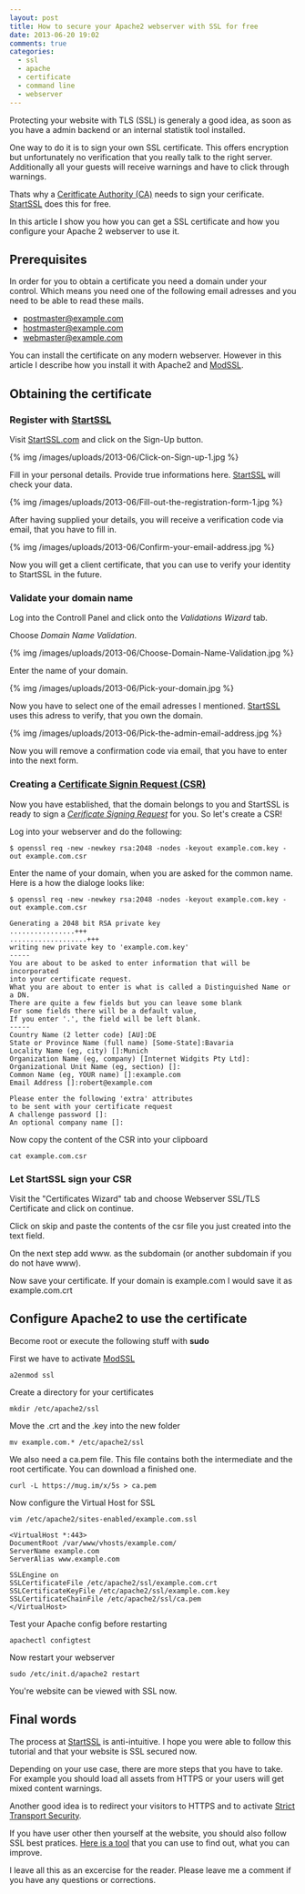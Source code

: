 ```yaml
---
layout: post
title: How to secure your Apache2 webserver with SSL for free
date: 2013-06-20 19:02
comments: true
categories:
  - ssl
  - apache
  - certificate
  - command line
  - webserver
---
```


Protecting your website with TLS (SSL) is generaly a good idea, as soon as you have a admin backend or an internal statistik tool installed.

One way to do it is to sign your own SSL certificate. This offers encryption but unfortunately no verification that you really talk to the right server. Additionally all your guests will receive warnings and have to click through warnings. 

Thats why a [Ceritficate Authority (CA)][5] needs to sign your cerificate. [StartSSL][1] does this for free.

In this article I show you how you can get a SSL certificate and how you configure your Apache 2 webserver to use it.

## Prerequisites

In order for you to obtain a certificate you need a domain under your control. Which means you need one of the following email adresses and you need to be able to read these mails.

* postmaster@example.com
* hostmaster@example.com
* webmaster@example.com

You can install the certificate on any modern webserver. However in this article I describe how you install it with Apache2 and [ModSSL][6].

## Obtaining the certificate

### Register with [StartSSL][1]

Visit [StartSSL.com][1] and click on the Sign-Up button.

{% img /images/uploads/2013-06/Click-on-Sign-up-1.jpg %}

Fill in your personal details. Provide true informations here. [StartSSL][1] will check your data.

{% img /images/uploads/2013-06/Fill-out-the-registration-form-1.jpg %}

After having supplied your details, you will receive a verification code via email, that you have to fill in.

{% img /images/uploads/2013-06/Confirm-your-email-address.jpg %}

Now you will get a client certificate, that you can use to verify your identity to StartSSL in the future.

### Validate your domain name

Log into the Controll Panel and click onto the _Validations Wizard_ tab.

Choose _Domain Name Validation_.

{% img /images/uploads/2013-06/Choose-Domain-Name-Validation.jpg %}

Enter the name of your domain.

{% img /images/uploads/2013-06/Pick-your-domain.jpg %}

Now you have to select one of the email adresses I mentioned. [StartSSL][1] uses this adress to verify, that you own the domain.

{% img /images/uploads/2013-06/Pick-the-admin-email-address.jpg %}

Now you will remove a confirmation code via email, that you have to enter into the next form. 

### Creating a [Certificate Signin Request (CSR)][4]

Now you have established, that the domain belongs to you and StartSSL is ready to sign a _[Cerificate Signing Request][2]_ for you. So let's create a CSR!

Log into your webserver and do the following:

    $ openssl req -new -newkey rsa:2048 -nodes -keyout example.com.key -out example.com.csr

Enter the name of your domain, when you are asked for the common name. Here is a how the dialoge looks like:


```
$ openssl req -new -newkey rsa:2048 -nodes -keyout example.com.key -out example.com.csr

Generating a 2048 bit RSA private key
................+++
...................+++
writing new private key to 'example.com.key'
-----
You are about to be asked to enter information that will be incorporated
into your certificate request.
What you are about to enter is what is called a Distinguished Name or a DN.
There are quite a few fields but you can leave some blank
For some fields there will be a default value,
If you enter '.', the field will be left blank.
-----
Country Name (2 letter code) [AU]:DE
State or Province Name (full name) [Some-State]:Bavaria
Locality Name (eg, city) []:Munich
Organization Name (eg, company) [Internet Widgits Pty Ltd]:
Organizational Unit Name (eg, section) []:
Common Name (eg, YOUR name) []:example.com
Email Address []:robert@example.com

Please enter the following 'extra' attributes
to be sent with your certificate request
A challenge password []:
An optional company name []:
```

Now copy the content of the CSR into your clipboard

    cat example.com.csr

### Let StartSSL sign your CSR

Visit the "Certificates Wizard" tab and choose Webserver SSL/TLS Certificate and click on continue.

Click on skip and paste the contents of the csr file you just created into the text field.

On the next step add www. as the subdomain (or another subdomain if you do not have www).

Now save your certificate. If your domain is example.com I would save it as example.com.crt

## Configure Apache2 to use the certificate

Become root or execute the following stuff with __sudo__

First we have to activate [ModSSL][6]

	a2enmod ssl

Create a directory for your certificates

    mkdir /etc/apache2/ssl

Move the .crt and the .key into the new folder

    mv example.com.* /etc/apache2/ssl

We also need a ca.pem file. This file contains both the intermediate and the root certificate. You can download a finished one.

    curl -L https://mug.im/x/5s > ca.pem
 
Now configure the Virtual Host for SSL

    vim /etc/apache2/sites-enabled/example.com.ssl

```
<VirtualHost *:443>
DocumentRoot /var/www/vhosts/example.com/
ServerName example.com
ServerAlias www.example.com

SSLEngine on
SSLCertificateFile /etc/apache2/ssl/example.com.crt
SSLCertificateKeyFile /etc/apache2/ssl/example.com.key
SSLCertificateChainFile /etc/apache2/ssl/ca.pem
</VirtualHost>
```

Test your Apache config before restarting

    apachectl configtest

Now restart your webserver

    sudo /etc/init.d/apache2 restart

You're website can be viewed with SSL now.

## Final words

The process at [StartSSL][1] is anti-intuitive. I hope you were able to follow this tutorial and that your website is SSL secured now.

Depending on your use case, there are more steps that you have to take. For example you should load all assets from HTTPS or your users will get mixed content warnings. 

Another good idea is to redirect your visitors to HTTPS and to activate [Strict Transport Security][3].

If you have user other then yourself at the website, you should also follow SSL best pratices. [Here is a tool][7] that you can use to find out, what you can improve.

I leave all this as an excercise for the reader. Please leave me a comment if you have any questions or corrections.

[1]: https://www.startssl.com/
[2]: http://en.wikipedia.org/wiki/Certificate_signing_request
[3]: http://en.wikipedia.org/wiki/HTTP_Strict_Transport_Security
[4]: http://en.wikipedia.org/wiki/Certificate_signing_request
[5]: http://en.wikipedia.org/wiki/Certificate_authority
[6]: http://www.modssl.org/
[7]: https://www.ssllabs.com/
